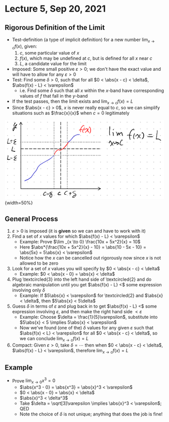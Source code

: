# Lecture 5, Sep 20, 2021

## Rigorous Definition of the Limit

* Test-definition (a type of implicit definition) for a new number $\lim _{x \to c} f(x)$, given:
	1. $c$, some particular value of $x$
	2. $f(x)$, which may be undefined at $c$, but is defined for all $x$ near $c$
	3. $L$, a candidate value for the limit
* Imposed: Some small positive $\varepsilon > 0$; we don't have the exact value and will have to allow for any $\varepsilon > 0$
* Test: Find some $\delta > 0$, such that for all $0 < \abs{x - c} < \delta$, $\abs{f(x) - L} < \varepsilon$
	* i.e. Find some $\delta$ such that all $x$ within the $x$-band have corresponding values of $f$ that fall in the $y$-band
* If the test passes, then the limit exists and $\lim _{x \to c} f(x) = L$
* Since $\abs{x - c} > 0$, $x$ is never really equal to $c$, so we can simplify situations such as $\frac{x}{x}$ when $c = 0$ legitimately

![graph illustration](imgs/epsilon_delta.png){width=50%}

## General Process

1. $\varepsilon > 0$ is imposed (it is **given** so we can and have to work with it)
2. Find a set of $x$ values for which $\abs{f(x) - L} < \varepsilon$
	* Example: Prove $\lim _{x \to 0} \frac{10x + 5x^2}{x} = 10$
	* Here $\abs*{\frac{10x + 5x^2}{x} - 10} = \abs{10 - 5x - 10} = \abs{5x} = 5\abs{x} < \varepsilon$
	* Notice how the $x$ can be cancelled out rigorously now since $x$ is not allowed to be zero
3. Look for a set of $x$ values you will specify by $0 < \abs{x - c} < \delta$
	* Example: $0 < \abs{x - 0} = \abs{x} < \delta$
4. Plug \textcircled{3} into the left hand side of \textcircled{2} and do algebraic manipulation until you get $\abs{f(x) - L} <$ some expression involving only $\delta$
	* Example: If $5\abs{x} < \varepsilon$ for \textcircled{2} and $\abs{x} < \delta$, then $5\abs{x} < 5\delta$
5. Guess $\delta$ in terms of $\varepsilon$ and plug back in to get $\abs{f(x) - L} <$ some expression involving $\varepsilon$, and then make the right hand side $< \varepsilon$
	* Example: Choose $\delta = \frac{1}{5}\varepsilon$, substitute into $5\abs{x} < 5 \implies 5\abs{x} < \varepsilon$
	* Now we've found (one of the) $\delta$ values for any given $\varepsilon$ such that $\abs{f(x) < L} < \varepsilon$ for all $0 < \abs{x - c} < \delta$, so we can conclude $\lim _{x \to c} f(x) = L$
6. Compact: Given $\varepsilon > 0$, take $\delta = \cdots$ then when $0 < \abs{x - c} < \delta$, $\abs{f(x) - L} < \varepsilon$, therefore $\lim _{x \to c} f(x) = L$

## Example

* Prove $\lim _{x \to 0} x^3 = 0$
	* $\abs{x^3 - 0} = \abs{x^3} = \abs{x}^3 < \varepsilon$
	* $0 < \abs{x - 0} = \abs{x} < \delta$
	* $\abs{x}^3 < \delta^3$
	* Take $\delta = \sqrt[3]\varepsilon \implies \abs{x}^3 < \varepsilon$; QED
	* Note the choice of $\delta$ is not unique; anything that does the job is fine!


